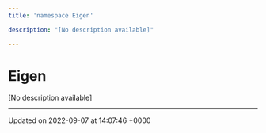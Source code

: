```yaml
---
title: 'namespace Eigen'

description: "[No description available]"

---
```


# Eigen

[No description available]






-------------------------------

Updated on 2022-09-07 at 14:07:46 +0000